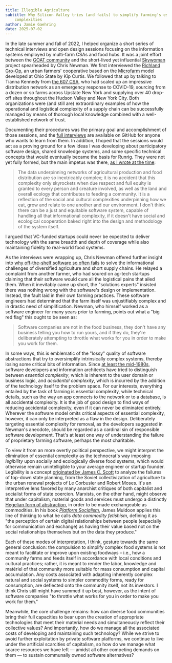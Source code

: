 ```yaml
---
title: Illegible Agriculture
subtitle: Why Silicon Valley tries (and fails) to simplify farming's essential
    complexities
author: Jamie Gaehring
date: 2025-07-02
---
```


In the late summer and fall of 2022, I helped organize a short series of
technical interviews and open design sessions focusing on the information
systems employed by multi-farm CSAs and food hubs. It was a joint effort between
the [GOAT community] and the short-lived yet influential [Skywoman] project
spearheaded by Chris Newman. We first interviewed the [Richland Gro-Op], an
urban farmers' cooperative based on the [Microfarm] model developed at Ohio
State by Kip Curtis. We followed that up by talking to Tianna Kennedy from [the
607 CSA], who had scaled up an impressive distribution network as an emergency
response to COVID-19, sourcing from a dozen or so farms across Upstate New York
and supplying over 40 drop-off sites throughout the Hudson Valley and New York
City. Both organizations were (and still are) extraordinary examples of how the
operational and logistical complexity of a supply chain can be successfully
managed by means of thorough local knowledge combined with a well-established
network of trust.

Documenting their procedures was the primary goal and accomplishment of those
sessions, and the [full interviews] are available on GitHub for anyone who wants
to learn from them. In addition, I hoped that the sessions would act as a
proving ground for a few ideas I was developing about participatory software
design, shared knowledge systems, and some specific technical concepts that
would eventually became the basis for Runrig. They were not yet fully formed,
but the main impetus was there, [as I wrote at the time]:

> The data underpinning networks of agricultural production and food
> distribution are so inextricably complex; it is no accident that this
> complexity only skyrockets when due respect and full equity is granted to
> every person and creature involved, as well as the land and overall ecology
> that contributes to feeding a community. It is a reflection of the social and
> cultural complexities underpinning how we eat, grow and relate to one another
> and our environment. I don't think there can be a just and equitable software
> system, capable of handling all that informational complexity, if it doesn't
> have social and ecological cooperation baked right into the design and
> methodology of the system itself.

I argued that VC-funded startups could never be expected to deliver technology
with the same breadth and depth of coverage while also maintaining fidelity to
real-world food systems.

As the interviews were wrapping up, Chris Newman offered further insight into
[why off-the-shelf software so often fails] to solve the informational
challenges of diversified agriculture and short supply chains. He relayed a
complaint from another farmer, who had soured on ag-tech startups claiming that
their software would cure all the logistical pains that ailed them. When it
inevitably came up short, the "solutions experts" insisted there was nothing
wrong with the software's design or implementation. Instead, the fault laid in
their own farming practices. These software engineers had determined that the
farm itself was unjustifiably complex and in drastic need of simplification.
Newman, who himself worked as a software engineer for many years prior to
farming, points out what a "big red flag" this ought to be seen as:

> Software companies are not in the food business, they don't have any business
> telling you how to run yours, and if they do, they're deliberately attempting
> to throttle what works for you in order to make you work for them.

In some ways, this is emblematic of the "lossy" quality of software abstractions
that try to oversimplify intrinsically complex systems, thereby losing some
critical bits of information. Since [at least the mid-1980s], software
developers and information architects have tried to distinguish between
_essential complexity_, which is inherent to the user domain or business logic,
and _accidental complexity_, which is incurred by the addition of the technology
itself to the problem space. For our interests, everything entailed by the task
of farming is essential complexity, while technical details, such as the way an
app connects to the network or to a database, is all accidental complexity. It
is the job of good design to find ways of reducing accidental complexity, even
if it can never be eliminated entirely. Wherever the software model omits
critical aspects of essential complexity, however, it can only be interpreted as
a flaw in the design. Deliberately targeting essential complexity for removal,
as the developers suggested in Newman's anecdote, should be regarded as a
cardinal sin of responsible software development. That's at least one way of
understanding the failure of proprietary farming software, perhaps the most
charitable.

To view it from an more overtly political perspective, we might interpret the
elimination of essential complexity as the technocrat's way imposing
_legibility_ upon socially and ecologically diverse food systems, which would
otherwise remain unintelligible to your average engineer or startup founder.
Legibility is a concept [originated by James C. Scott] to analyze the failures
of top-down state planning, from the Soviet collectivization of agriculture to
the urban renewal projects of Le Corbusier and Robert Moses. It's an
interpretive lens favored by many anarchist critiques of both capitalist and
socialist forms of state coercion. Marxists, on the other hand, might observe
that under capitalism, material goods and services must undergo a distinctly
[Hegelian form of abstraction], in order to be made exchangeable as commodities.
In his book [_Platform Socialism_], James Muldoon applies this line of thinking
to what he calls _data commodity fetishism_, defining it as "the perception of
certain digital relationships between people (especially for communication and
exchange) as having their value based not on the social relationships themselves
but on the data they produce."

Each of these modes of interpretation, I think, gesture towards the same general
conclusion: the compulsion to simplify complex food systems is not meant to
facilitate or improve upon existing foodways – i.e., how a community farms and
feeds itself in accordance with local conditions and cultural practices; rather,
it is meant to render the labor, knowledge and matériel of that community more
suitable for mass consumption and capital accumulation. Any costs associated
with adapting inherently complex natural and social systems to simpler commodity
forms, ready for consumption, are deflected onto the community itself, not its
investors. I think Chris still might have summed it up best, however, as the
intent of software companies "to throttle what works for you in order to make
you work for them."

Meanwhile, the core challenge remains: how can diverse food communities bring
their full capacities to bear upon the creation of appropriate technologies that
meet their material needs and simultaneously reflect their collective values?
And importantly, how do we manage all the associated costs of developing and
maintaining such technology? While we strive to avoid further exploitation by
private software platforms, we continue to live under the artificial scarcities
of capitalism, so how do we manage what scarce resources we have left — amidst
all other competing demands on them — to sustain communally owned software
alternatives?

[GOAT community]: https://goatech.org/
[Skywoman]:
    https://rvamag.com/eatdrink/goodeats/from-tech-to-independent-farming-chris-newman-of-sylvanaqua-farms-and-his-journey-to-food-sovereignty-and-advocacy.html
[Richland Gro-Op]: https://richlandgro-op.com/
[the 607 CSA]: https://www.the607csa.com/
[Microfarm]:
    https://osumarion.osu.edu/alumni-initiatives/initiatives/microfarm.html
[as I wrote at the time]: https://jgaehring.com/blog/platform-coop
[full interviews]:
    https://github.com/skywoman/multifarm-aggregation-info-arch#technical-interviews--open-design-sessions
[why off-the-shelf software so often fails]:
    https://web.archive.org/web/20240303180714/https://www.skywoman.community/post/choosing-software-the-case-for-using-erp-crm-scm-to-scale-farms
[at least the mid-1980s]: https://en.wikipedia.org/wiki/No_Silver_Bullet
[originated by James C. Scott]:
    https://theanarchistlibrary.org/library/james-c-scott-seeing-like-a-state
[Hegelian form of abstraction]:
    https://www.marxists.org/archive/marx/works/1857/grundrisse/ch01.htm#loc3
[_Platform Socialism_]:
    https://www.techwontsave.us/episode/97_envisioning_platform_socialism_w_james_muldoon
